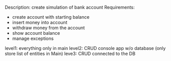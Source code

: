 Description: create simulation of bank account
Requirements:
- create account with starting balance
- insert money into account
- withdraw money from the account
- show account balance
- manage exceptions

level1: everything only in main
level2: CRUD console app w/o database (only store list of entities in Main)
leve3: CRUD connected to the DB